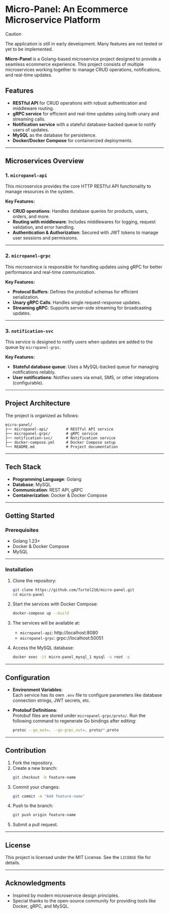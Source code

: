 # Micro-Panel: An Ecommerce Microservice Platform

> [!CAUTION]
> The application is still in early development. Many features are not tested or yet to be implemented.

**Micro-Panel** is a Golang-based microservice project designed to provide a seamless ecommerce experience. This project consists of multiple microservices working together to manage CRUD operations, notifications, and real-time updates.

## Features  

- **RESTful API** for CRUD operations with robust authentication and middleware routing.  
- **gRPC service** for efficient and real-time updates using both unary and streaming calls.  
- **Notification service** with a stateful database-backed queue to notify users of updates.  
- **MySQL** as the database for persistence.  
- **Docker/Docker Compose** for containerized deployments.  

---

## Microservices Overview  

### 1. `micropanel-api`  
This microservice provides the core HTTP RESTful API functionality to manage resources in the system.  

**Key Features:**  
- **CRUD operations**: Handles database queries for products, users, orders, and more.  
- **Routing with middleware**: Includes middlewares for logging, request validation, and error handling.  
- **Authentication & Authorization**: Secured with JWT tokens to manage user sessions and permissions.  

---

### 2. `micropanel-grpc`  
This microservice is responsible for handling updates using gRPC for better performance and real-time communication.  

**Key Features:**  
- **Protocol Buffers**: Defines the protobuf schemas for efficient serialization.  
- **Unary gRPC Calls**: Handles single request-response updates.  
- **Streaming gRPC**: Supports server-side streaming for broadcasting updates.  

---

### 3. `notification-svc`  
This service is designed to notify users when updates are added to the queue by `micropanel-grpc`.  

**Key Features:**  
- **Stateful database queue**: Uses a MySQL-backed queue for managing notifications reliably.  
- **User notifications**: Notifies users via email, SMS, or other integrations (configurable).  

---

## Project Architecture  

The project is organized as follows:  

```
micro-panel/  
├── micropanel-api/        # RESTful API service  
├── micropanel-grpc/       # gRPC service  
├── notification-svc/      # Notification service  
├── docker-compose.yml     # Docker Compose setup  
└── README.md              # Project documentation  
```

---

## Tech Stack  

- **Programming Language**: Golang  
- **Database**: MySQL  
- **Communication**: REST API, gRPC  
- **Containerization**: Docker & Docker Compose  

---

## Getting Started  

### Prerequisites  

- Golang 1.23+  
- Docker & Docker Compose  
- MySQL  

---

### Installation  

1. Clone the repository:  
   ```bash  
   git clone https://github.com/Turtel216/micro-panel.git  
   cd micro-panel  
   ```  

2. Start the services with Docker Compose:  
   ```bash  
   docker-compose up --build  
   ```  

3. The services will be available at:  
   - `micropanel-api`: http://localhost:8080  
   - `micropanel-grpc`: grpc://localhost:50051  

4. Access the MySQL database:  
   ```bash  
   docker exec -it micro-panel_mysql_1 mysql -u root -p  
   ```  

---

## Configuration  

- **Environment Variables**:  
  Each service has its own `.env` file to configure parameters like database connection strings, JWT secrets, etc.  

- **Protobuf Definitions**:  
  Protobuf files are stored under `micropanel-grpc/proto/`. Run the following command to regenerate Go bindings after editing:  
  ```bash  
  protoc --go_out=. --go-grpc_out=. proto/*.proto  
  ```  

---

## Contribution  

1. Fork the repository.  
2. Create a new branch:  
   ```bash  
   git checkout -b feature-name  
   ```  
3. Commit your changes:  
   ```bash  
   git commit -m "Add feature-name"  
   ```  
4. Push to the branch:  
   ```bash  
   git push origin feature-name  
   ```  
5. Submit a pull request.  

---

## License  

This project is licensed under the MIT License. See the `LICENSE` file for details.  

---

## Acknowledgments  

- Inspired by modern microservice design principles.  
- Special thanks to the open-source community for providing tools like Docker, gRPC, and MySQL.  
